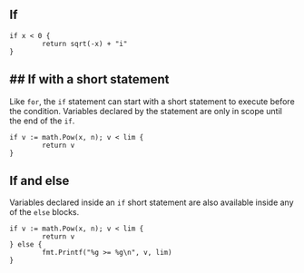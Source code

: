## If
```
if x < 0 {
		return sqrt(-x) + "i"
}
```

## ## If with a short statement
Like `for`, the `if` statement can start with a short statement to execute before the condition.
Variables declared by the statement are only in scope until the end of the `if`.

```
if v := math.Pow(x, n); v < lim {
		return v
}
```

## If and else
Variables declared inside an `if` short statement are also available inside any of the `else` blocks.

```
if v := math.Pow(x, n); v < lim {
		return v
} else {
		fmt.Printf("%g >= %g\n", v, lim)
}
```
